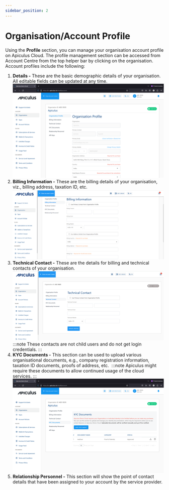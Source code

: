 ```yaml
---
sidebar_position: 2
---
```

# Organisation/Account Profile

Using the **Profile** section, you can manage your organisation account profile on Apiculus Cloud. The profile management section can be accessed from Account Centre from the top helper bar by clicking on the organisation. Account profiles include the following:

1. **Details -** These are the basic demographic details of your organisation. All editable fields can be updated at any time.
	![Account Profile](img/AccountProfile1.png)
2. **Billing Information -** These are the billing details of your organisation, viz., billing address, taxation ID, etc.
   ![Billing Information](img/BillingInformation.png)
3. **Technical Contact -** These are the details for billing and technical contacts of your organisation. 
   ![Technical Contact](img/TechnicalContact.png)
	:::note 
	These contacts are not child users and do not get login credentials.
	:::
4. **KYC Documents -** This section can be used to upload various organisational documents, e.g., company registration information, taxation ID documents, proofs of address, etc. 
	:::note 
	Apiculus might require these documents to allow continued usage of the cloud services.
	:::
	![Account Profile](img/AccountProfile2.png)
5. **Relationship Personnel -** This section will show the point of contact details that have been assigned to your account by the service provider.




